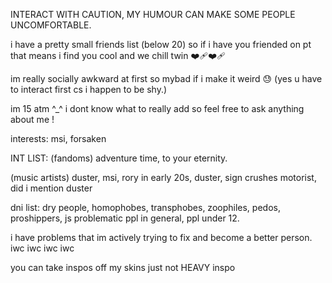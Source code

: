 INTERACT WITH CAUTION, MY HUMOUR CAN MAKE SOME PEOPLE UNCOMFORTABLE.

i have a pretty small friends list (below 20) so if i have you friended on pt that means i find you cool and we chill twin ❤️‍🩹❤️‍🩹

im really socially awkward at first so mybad if i make it weird 😓 (yes u have to interact first cs i happen to be shy.)

im 15 atm ^_^ i dont know what to really add so feel free to ask anything about me !

interests: msi, forsaken

INT LIST: (fandoms) adventure time, to your eternity.

(music artists) duster, msi, rory in early 20s, duster, sign crushes motorist, did i mention duster

dni list: dry people, homophobes, transphobes, zoophiles, pedos, proshippers, js problematic ppl in general, ppl under 12.


i have problems that im actively trying to fix and become a better person. iwc iwc iwc iwc

you can take inspos off my skins just not HEAVY inspo
